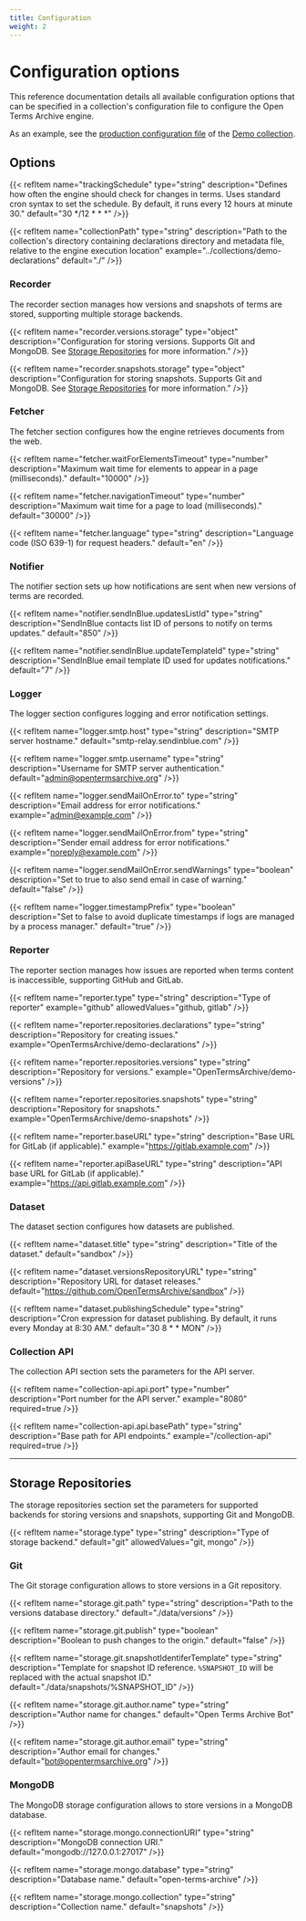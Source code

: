 ```yaml
---
title: Configuration
weight: 2
---
```


# Configuration options

This reference documentation details all available configuration options that can be specified in a collection's configuration file to configure the Open Terms Archive engine.

As an example, see the [production configuration file](https://github.com/OpenTermsArchive/demo-declarations/blob/main/config/production.json) of the [Demo collection](https://github.com/OpenTermsArchive/demo-declarations).

## Options

{{< refItem
    name="trackingSchedule"
    type="string"
    description="Defines how often the engine should check for changes in terms. Uses standard cron syntax to set the schedule. By default, it runs every 12 hours at minute 30."
    default="30 */12 * * *"
/>}}

{{< refItem
    name="collectionPath"
    type="string"
    description="Path to the collection's directory containing declarations directory and metadata file, relative to the engine execution location"
    example="../collections/demo-declarations"
    default="./"
/>}}

### Recorder

The recorder section manages how versions and snapshots of terms are stored, supporting multiple storage backends.

{{< refItem
    name="recorder.versions.storage"
    type="object"
    description="Configuration for storing versions. Supports Git and MongoDB. See [Storage Repositories](#storage-repositories) for more information."
/>}}

{{< refItem
    name="recorder.snapshots.storage"
    type="object"
    description="Configuration for storing snapshots. Supports Git and MongoDB. See [Storage Repositories](#storage-repositories) for more information."
/>}}

### Fetcher

The fetcher section configures how the engine retrieves documents from the web.

{{< refItem
    name="fetcher.waitForElementsTimeout"
    type="number"
    description="Maximum wait time for elements to appear in a page (milliseconds)."
    default="10000"
/>}}

{{< refItem
    name="fetcher.navigationTimeout"
    type="number"
    description="Maximum wait time for a page to load (milliseconds)."
    default="30000"
/>}}

{{< refItem
    name="fetcher.language"
    type="string"
    description="Language code (ISO 639-1) for request headers."
    default="en"
/>}}

### Notifier

The notifier section sets up how notifications are sent when new versions of terms are recorded.

{{< refItem
    name="notifier.sendInBlue.updatesListId"
    type="string"
    description="SendInBlue contacts list ID of persons to notify on terms updates."
    default="850"
/>}}

{{< refItem
    name="notifier.sendInBlue.updateTemplateId"
    type="string"
    description="SendInBlue email template ID used for updates notifications."
    default="7"
/>}}

### Logger

The logger section configures logging and error notification settings.

{{< refItem
    name="logger.smtp.host"
    type="string"
    description="SMTP server hostname."
    default="smtp-relay.sendinblue.com"
/>}}

{{< refItem
    name="logger.smtp.username"
    type="string"
    description="Username for SMTP server authentication."
    default="admin@opentermsarchive.org"
/>}}

{{< refItem
    name="logger.sendMailOnError.to"
    type="string"
    description="Email address for error notifications."
    example="admin@example.com"
/>}}

{{< refItem
    name="logger.sendMailOnError.from"
    type="string"
    description="Sender email address for error notifications."
    example="noreply@example.com"
/>}}

{{< refItem
    name="logger.sendMailOnError.sendWarnings"
    type="boolean"
    description="Set to true to also send email in case of warning."
    default="false"
/>}}

{{< refItem
    name="logger.timestampPrefix"
    type="boolean"
    description="Set to false to avoid duplicate timestamps if logs are managed by a process manager."
    default="true"
/>}}

### Reporter

The reporter section manages how issues are reported when terms content is inaccessible, supporting GitHub and GitLab.

{{< refItem
    name="reporter.type"
    type="string"
    description="Type of reporter"
    example="github"
    allowedValues="github, gitlab"
/>}}

{{< refItem
    name="reporter.repositories.declarations"
    type="string"
    description="Repository for creating issues."
    example="OpenTermsArchive/demo-declarations"
/>}}

{{< refItem
    name="reporter.repositories.versions"
    type="string"
    description="Repository for versions."
    example="OpenTermsArchive/demo-versions"
/>}}

{{< refItem
    name="reporter.repositories.snapshots"
    type="string"
    description="Repository for snapshots."
    example="OpenTermsArchive/demo-snapshots"
/>}}

{{< refItem
    name="reporter.baseURL"
    type="string"
    description="Base URL for GitLab (if applicable)."
    example="https://gitlab.example.com"
/>}}

{{< refItem
    name="reporter.apiBaseURL"
    type="string"
    description="API base URL for GitLab (if applicable)."
    example="https://api.gitlab.example.com"
/>}}

### Dataset

The dataset section configures how datasets are published.

{{< refItem
    name="dataset.title"
    type="string"
    description="Title of the dataset."
    default="sandbox"
/>}}

{{< refItem
    name="dataset.versionsRepositoryURL"
    type="string"
    description="Repository URL for dataset releases."
    default="https://github.com/OpenTermsArchive/sandbox"
/>}}

{{< refItem
    name="dataset.publishingSchedule"
    type="string"
    description="Cron expression for dataset publishing. By default, it runs every Monday at 8:30 AM."
    default="30 8 * * MON"
/>}}

### Collection API

The collection API section sets the parameters for the API server.

{{< refItem
    name="collection-api.api.port"
    type="number"
    description="Port number for the API server."
    example="8080"
    required=true
/>}}

{{< refItem
    name="collection-api.api.basePath"
    type="string"
    description="Base path for API endpoints."
    example="/collection-api"
    required=true
/>}}

---

## Storage Repositories

The storage repositories section set the parameters for supported backends for storing versions and snapshots, supporting Git and MongoDB.

{{< refItem
    name="storage.type"
    type="string"
    description="Type of storage backend."
    default="git"
    allowedValues="git, mongo"
/>}}

### Git

The Git storage configuration allows to store versions in a Git repository.

{{< refItem
    name="storage.git.path"
    type="string"
    description="Path to the versions database directory."
    default="./data/versions"
/>}}

{{< refItem
    name="storage.git.publish"
    type="boolean"
    description="Boolean to push changes to the origin."
    default="false"
/>}}

{{< refItem
    name="storage.git.snapshotIdentiferTemplate"
    type="string"
    description="Template for snapshot ID reference. `%SNAPSHOT_ID` will be replaced with the actual snapshot ID."
    default="./data/snapshots/%SNAPSHOT_ID"
/>}}

{{< refItem
    name="storage.git.author.name"
    type="string"
    description="Author name for changes."
    default="Open Terms Archive Bot"
/>}}

{{< refItem
    name="storage.git.author.email"
    type="string"
    description="Author email for changes."
    default="bot@opentermsarchive.org"
/>}}

### MongoDB

The MongoDB storage configuration allows to store versions in a MongoDB database.

{{< refItem
    name="storage.mongo.connectionURI"
    type="string"
    description="MongoDB connection URI."
    default="mongodb://127.0.0.1:27017"
/>}}

{{< refItem
    name="storage.mongo.database"
    type="string"
    description="Database name."
    default="open-terms-archive"
/>}}

{{< refItem
    name="storage.mongo.collection"
    type="string"
    description="Collection name."
    default="snapshots"
/>}}
